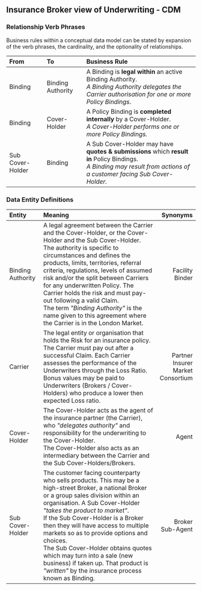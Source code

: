 ## Insurance Broker view of Underwriting - CDM


### Relationship Verb Phrases
Business rules within a conceptual data model can be stated by expansion of the verb phrases, the cardinality, and the optionality of relationships.

|From|To|Business Rule|
|:-|:-|:-|
|Binding | Binding Authority | A Binding is **legal within** an active Binding Authority.<br/>*A Binding Authority delegates the Carrier authorisation for one or more Policy Bindings*.
|Binding | Cover-Holder | A Policy Binding is **completed internally** by a Cover-Holder. <br/>*A Cover-Holder performs one or more Policy Bindings.* |
|Sub Cover-Holder | Binding | A Sub Cover-Holder may have **quotes & submissions** which **result in** Policy Bindings.<br/>*A Binding may result from actions of a customer facing Sub Cover-Holder.* |


### Data Entity Definitions

|Entity|Meaning|Synonyms|
|:-|:-|-:|
|Binding Authority|A legal agreement between the Carrier and the Cover-Holder, or the Cover-Holder and the Sub Cover-Holder.<br/>The authority is specific to circumstances and defines the products, limits, territories, referral criteria, regulations, levels of assumed risk and/or the split between Carriers for any underwritten Policy. The Carrier holds the risk and must pay-out following a valid Claim.<br/>The term *"Binding Authority"* is the name given to this agreement where the Carrier is in the London Market.|Facility<br/>Binder|
|Carrier|The legal entity or organisation that holds the Risk for an insurance policy.  The Carrier must pay out after a successful Claim.  Each Carrier assesses the performance of the Underwriters through the Loss Ratio.  Bonus values may be paid to Underwriters (Brokers / Cover-Holders) who produce a lower then expected Loss ratio.|Partner<br/>Insurer<br/>Market<br/>Consortium|
|Cover-Holder|The Cover-Holder acts as the agent of the insurance partner (the Carrier), who *"delegates authority"* and responsibility for the underwriting to the Cover-Holder.<br/>The Cover-Holder also acts as an intermediary between the Carrier and the Sub Cover-Holders/Brokers.|Agent|
|Sub Cover-Holder|The customer facing counterparty who sells products. This may be a high-street Broker, a national Broker or a group sales division within an organisation.  A Sub Cover-Holder *"takes the product to market"*. <br/>If the Sub Cover-Holder is a Broker then they will have access to multiple markets so as to provide options and choices.<br/>The Sub Cover-Holder obtains quotes which may turn into a sale (new business) if taken up.  That product is *"written"* by the insurance process known as Binding.|Broker<br/>Sub-Agent
